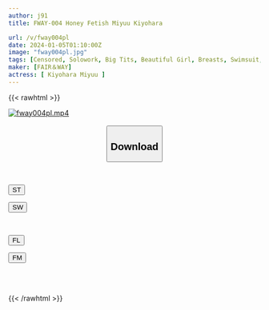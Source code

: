```yaml
---
author: j91
title: FWAY-004 Honey Fetish Miyuu Kiyohara

url: /v/fway004pl
date: 2024-01-05T01:10:00Z
image: "fway004pl.jpg"
tags: [Censored, Solowork, Big Tits, Beautiful Girl, Breasts, Swimsuit, Image Video	]
maker: [FAIR＆WAY]
actress: [ Kiyohara Miyuu ]
---
```



{{< rawhtml >}}

<div class="video" data-videoid="ApOMgL49vBuXp9v">
    <a href="javascript:;">
        <img src="/v/fway004pl/fway004pl.jpg" width="WIDTH" height="HEIGHT" alt="fway004pl.mp4" loading="lazy">
    </a>
</div>

<script type="text/javascript" src="https://j91.asia/asset/on-demand-st.js"></script>

<br>
  <link rel="stylesheet" href="https://j91.asia/asset/bs5.css">
  
  <center>
  <button class="btn btn-primary" type="button" data-bs-toggle="collapse" data-bs-target=".multi-collapse" aria-expanded="false" aria-controls="multiCollapseExample1 multiCollapseExample2"><h2>Download</h2></button></center>
</p>
<div class="row">
  <div class="col">
    <div class="collapse multi-collapse" id="multiCollapseExample1">
      <div class="card card-body">
	      	      <br>
<div class="buttons">  
<p><a href="https://streamtape.to/v/ApOMgL49vBuXp9v" target="_blank"><button class="btn-hover color-3"><i class="fa fa-download"></i> ST</button></a></p>
<p><a href="https://flaswish.com/njosldp62gkx" target="_blank"><button class="btn-hover color-2"><i class="fa fa-download"></i> SW</button></a></p></div>
    </div>
  </div>
</div>
  <div class="col">
    <div class="collapse multi-collapse" id="multiCollapseExample2">
      <div class="card card-body">
	      <br>
<div class="buttons">
<p><a href="javascript:;" target="_blank"><button class="btn-hover color-9"><i class="fa fa-download"></i> FL</button></a></p>
<p><a href="javascript:;" target="_blank"><button class="btn-hover color-8"><i class="fa fa-download"></i> FM</button></a></p></div>
<br><br>
      </div>
    </div>
  </div>
</div>

{{< /rawhtml >}}